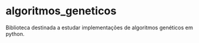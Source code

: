 # algoritmos_geneticos
Biblioteca destinada a estudar implementações de algoritmos genéticos em python.
